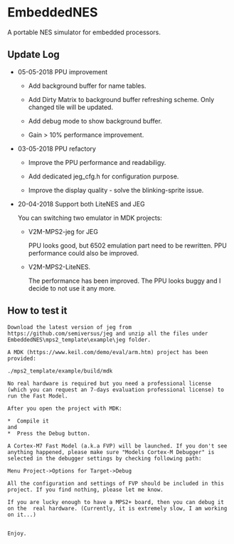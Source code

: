 # EmbeddedNES

A portable NES simulator for embedded processors. 


## Update Log

- 05-05-2018 PPU improvement
    
    * Add background buffer for name tables.
    
    * Add Dirty Matrix to background buffer refreshing scheme. Only changed tile will be updated. 
    
    * Add debug mode to show background buffer. 
    
    * Gain > 10% performance improvement.

- 03-05-2018 PPU refactory

    * Improve the PPU performance and readabiligy. 
    
    * Add dedicated jeg_cfg.h for configuration purpose. 
    
    * Improve the display quality - solve the blinking-sprite issue.

- 20-04-2018 Support both LiteNES and JEG
    
    You can switching two emulator in MDK projects:
    
    * V2M-MPS2-jeg for JEG

        PPU looks good, but 6502 emulation part need to be rewritten. PPU performance could also be improved. 

    * V2M-MPS2-LiteNES.
    
        The performance has been improved. The PPU looks buggy and I decide to not use it any more.
    
   
## How to test it

    Download the latest version of jeg from https://github.com/semiversus/jeg and unzip all the files under EmbeddedNES\mps2_template\example\jeg folder.
    
    A MDK (https://www.keil.com/demo/eval/arm.htm) project has been provided:
    
    ./mps2_template/example/build/mdk
    
    No real hardware is required but you need a professional license (which you can request an 7-days evaluation professional license) to run the Fast Model.
    
    After you open the project with MDK:
    
    *  Compile it 
    and 
    *  Press the Debug button. 
    
    A Cortex-M7 Fast Model (a.k.a FVP) will be launched. If you don't see anything happened, please make sure "Models Cortex-M Debugger" is selected in the debugger settings by checking following path:
    
    Menu Project->Options for Target->Debug
    
    All the configuration and settings of FVP should be included in this project. If you find nothing, please let me know.
    
    If you are lucky enough to have a MPS2+ board, then you can debug it on the  real hardware. (Currently, it is extremely slow, I am working on it...)
    
    
    Enjoy.